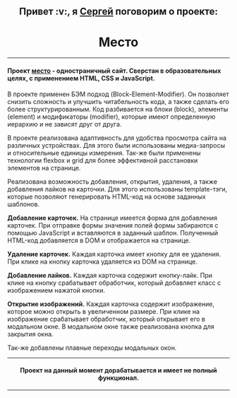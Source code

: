 <h2 align="center">Привет :v:, я <a href="https://vk.com/sergey.polenov/" target="_blank">Сергей</a> поговорим о проекте:</h2>
<h1 align="center">Место</h1>

---

#### Проект [место](https://sengeer.github.io/mesto/) - одностраничный сайт. Сверстан в образовательных целях, с применением HTML, CSS и JavaScript.

В проекте применен БЭМ подход (Block-Element-Modifier). Он позволяет снизить сложность и улучшить читабельность кода, а также сделать его более структурированным.
Код разбивается на блоки (block), элементы (element) и модификаторы (modifier), которые имеют определенную иерархию и не зависят друг от друга.

В проекте реализована адаптивность для удобства просмотра сайта на различных устройствах. Для этого были использованы медиа-запросы и относительные единицы измерения. Так-же были применены технологии flexbox и grid для более эффективной расстановки элементов на странице.

Реализована возможность добавления, открытия, удаления, а также добавления лайков на карточки. Для этого использованы template-тэги, которые позволяют генерировать HTML-код на основе заданных шаблонов.

<b>Добавление карточек.</b> На странице имеется форма для добавления карточек. При отправке формы значения полей формы забираются с помощью JavaScript и вставляются в заданный шаблон. Полученный HTML-код добавляется в DOM и отображается на странице.

<b>Удаление карточек.</b> Каждая карточка имеет кнопку для ее удаления. При клике на кнопку карточка удаляется из DOM на странице.

<b>Добавление лайков.</b> Каждая карточка содержит кнопку-лайк. При клике на кнопку срабатывает обработчик, который добавляет класс с изображением нажатой кнопки.

<b>Открытие изображений.</b> Каждая карточка содержит изображение, которое можно открыть в увеличенном размере. При клике на изображение срабатывает обработчик, который открывает его в модальном окне. В модальном окне также реализована кнопка для закрытия окна.

Так-же добавлены плавные переходы модальных окон.

---

<h4 align="center">Проект на данный момент дорабатывается и имеет не полный функционал.</h4>

---
